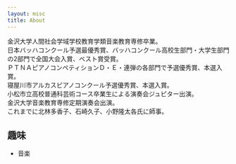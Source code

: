 ```yaml
---
layout: misc
title: About
---
```


金沢大学人間社会学域学校教育学類音楽教育専修卒業。<br>
日本バッハコンクール予選最優秀賞、バッハコンクール高校生部門・大学生部門の2部門で全国大会入賞、ベスト賞受賞。<br>
ＰＴＮＡピアノコンペティションＤ・Ｅ・連弾の各部門で予選優秀賞、本選入賞。<br>
寝屋川市アルカスピアノコンクール予選優秀賞、本選入賞。<br>
小松市立高校普通科芸術コース卒業生による演奏会ジュピター出演。<br>
金沢大学音楽教育専修定期演奏会出演。<br>
これまでに北林多香子、石崎久子、小野隆太各氏に師事。

## 趣味
- 音楽
